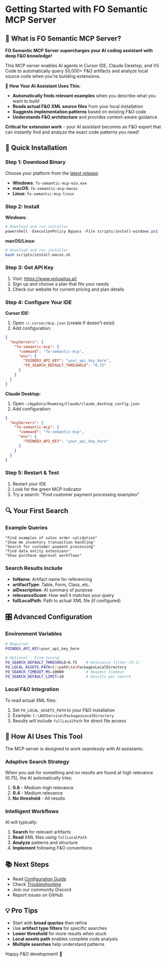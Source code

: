 # Getting Started with FO Semantic MCP Server

## 🎯 What is FO Semantic MCP Server?

**FO Semantic MCP Server supercharges your AI coding assistant with deep F&O knowledge!**

This MCP server enables AI agents in Cursor IDE, Claude Desktop, and VS Code to automatically query 50,000+ F&O artifacts and analyze local source code when you're building extensions.

🤖 **How Your AI Assistant Uses This:**
- **Automatically finds relevant examples** when you describe what you want to build
- **Reads actual F&O XML source files** from your local installation
- **Suggests implementation patterns** based on existing F&O code
- **Understands F&O architecture** and provides context-aware guidance

**Critical for extension work** - your AI assistant becomes an F&O expert that can instantly find and analyze the exact code patterns you need!

## 🚀 Quick Installation

### Step 1: Download Binary
Choose your platform from the [latest release](https://github.com/your-org/fo-semantic-mcp/releases):
- **Windows**: `fo-semantic-mcp-win.exe`
- **macOS**: `fo-semantic-mcp-macos`
- **Linux**: `fo-semantic-mcp-linux`

### Step 2: Install
**Windows:**
```powershell
# Download and run installer
powershell -ExecutionPolicy Bypass -File scripts/install-windows.ps1
```

**macOS/Linux:**
```bash
# Download and run installer
bash scripts/install-macos.sh
```

### Step 3: Get API Key
1. Visit: https://www.xplusplus.ai/
2. Sign up and choose a plan that fits your needs
3. Check our website for current pricing and plan details

### Step 4: Configure Your IDE

**Cursor IDE:**
1. Open `~/.cursor/mcp.json` (create if doesn't exist)
2. Add configuration:
```json
{
  "mcpServers": {
    "fo-semantic-mcp": {
      "command": "fo-semantic-mcp",
      "env": {
        "FOINDEX_API_KEY": "your_api_key_here",
        "FO_SEARCH_DEFAULT_THRESHOLD": "0.75"
      }
    }
  }
}
```

**Claude Desktop:**
1. Open `~/AppData/Roaming/Claude/claude_desktop_config.json`
2. Add configuration:
```json
{
  "mcpServers": {
    "fo-semantic-mcp": {
      "command": "fo-semantic-mcp",
      "env": {
        "FOINDEX_API_KEY": "your_api_key_here"
      }
    }
  }
}
```

### Step 5: Restart & Test
1. Restart your IDE
2. Look for the green MCP indicator
3. Try a search: "Find customer payment processing examples"

## 🔍 Your First Search

### Example Queries
```
"Find examples of sales order validation"
"Show me inventory transaction handling"
"Search for customer payment processing"
"Find data entity extensions"
"Show purchase approval workflows"
```

### Search Results Include
- **foName**: Artifact name for referencing
- **artifactType**: Table, Form, Class, etc.
- **aiDescription**: AI summary of purpose
- **relevanceScore**: How well it matches your query
- **fullLocalPath**: Path to actual XML file (if configured)

## 🎛️ Advanced Configuration

### Environment Variables
```bash
# Required
FOINDEX_API_KEY=your_api_key_here

# Optional - Fine-tuning
FO_SEARCH_DEFAULT_THRESHOLD=0.75    # Relevance filter (0-1)
FO_LOCAL_ASSETS_PATH=C:\path\to\PackagesLocalDirectory
FO_SEARCH_TIMEOUT_MS=10000          # Request timeout
FO_SEARCH_DEFAULT_LIMIT=10          # Results per search
```

### Local F&O Integration
To read actual XML files:
1. Set `FO_LOCAL_ASSETS_PATH` to your F&O installation
2. Example: `C:\AOSService\PackagesLocalDirectory`
3. Results will include `fullLocalPath` for direct file access

## 🤖 How AI Uses This Tool

The MCP server is designed to work seamlessly with AI assistants:

### Adaptive Search Strategy
When you ask for something and no results are found at high relevance (0.75), the AI automatically tries:
1. **0.6** - Medium-high relevance
2. **0.4** - Medium relevance
3. **No threshold** - All results

### Intelligent Workflows
AI will typically:
1. **Search** for relevant artifacts
2. **Read** XML files using `fullLocalPath`
3. **Analyze** patterns and structure
4. **Implement** following F&O conventions

## 📚 Next Steps
- Read [Configuration Guide](CONFIGURATION.md)
- Check [Troubleshooting](TROUBLESHOOTING.md)
- Join our community Discord
- Report issues on GitHub

## 💡 Pro Tips
- Start with **broad queries** then refine
- Use **artifact type filters** for specific searches
- **Lower threshold** for more results when stuck
- **Local assets path** enables complete code analysis
- **Multiple searches** help understand patterns

Happy F&O development! 🎯